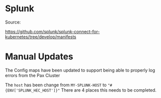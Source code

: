 
# Splunk

Source:

https://github.com/splunk/splunk-connect-for-kubernetes/tree/develop/manifests

# Manual Updates

The Config maps have been updated to support being able to properly log errors from the Pax Cluster

The `host` has been change from `MY-SPLUNK-HOST` to `"#{ENV['SPLUNK_HEC_HOST']}"`  There are 4 places this needs to be completed.
